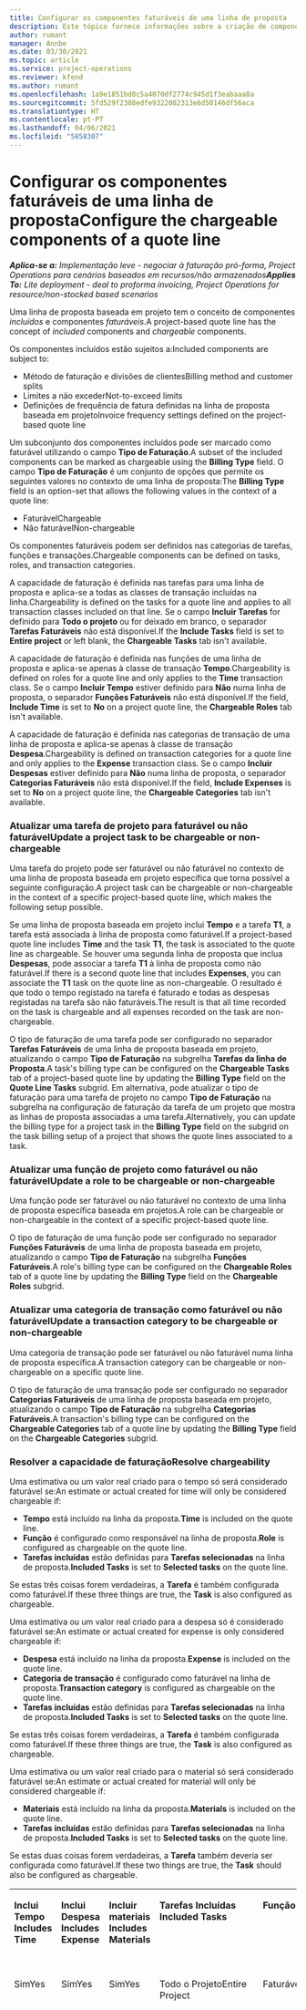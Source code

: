 ```yaml
---
title: Configurar os componentes faturáveis de uma linha de proposta
description: Este tópico fornece informações sobre a criação de componentes faturáveis e não faturáveis numa linha de proposta baseada em projetos.
author: rumant
manager: Annbe
ms.date: 03/30/2021
ms.topic: article
ms.service: project-operations
ms.reviewer: kfend
ms.author: rumant
ms.openlocfilehash: 1a9e1851bd8c5a4070df2774c945d1f3eabaaa8a
ms.sourcegitcommit: 5fd529f2308edfe9322082313e6d50146df56aca
ms.translationtype: HT
ms.contentlocale: pt-PT
ms.lasthandoff: 04/06/2021
ms.locfileid: "5858307"
---
```

# <a name="configure-the-chargeable-components-of-a-quote-line"></a><span data-ttu-id="0d291-103">Configurar os componentes faturáveis de uma linha de proposta</span><span class="sxs-lookup"><span data-stu-id="0d291-103">Configure the chargeable components of a quote line</span></span> 

<span data-ttu-id="0d291-104">_**Aplica-se a:** Implementação leve - negociar à faturação pró-forma, Project Operations para cenários baseados em recursos/não armazenados_</span><span class="sxs-lookup"><span data-stu-id="0d291-104">_**Applies To:** Lite deployment - deal to proforma invoicing, Project Operations for resource/non-stocked based scenarios_</span></span>

<span data-ttu-id="0d291-105">Uma linha de proposta baseada em projeto tem o conceito de componentes *incluídos* e componentes *faturáveis*.</span><span class="sxs-lookup"><span data-stu-id="0d291-105">A project-based quote line has the concept of *included* components and *chargeable* components.</span></span>

<span data-ttu-id="0d291-106">Os componentes incluídos estão sujeitos a:</span><span class="sxs-lookup"><span data-stu-id="0d291-106">Included components are subject to:</span></span>

  - <span data-ttu-id="0d291-107">Método de faturação e divisões de clientes</span><span class="sxs-lookup"><span data-stu-id="0d291-107">Billing method and customer splits</span></span>
  - <span data-ttu-id="0d291-108">Limites a não exceder</span><span class="sxs-lookup"><span data-stu-id="0d291-108">Not-to-exceed limits</span></span> 
  - <span data-ttu-id="0d291-109">Definições de frequência de fatura definidas na linha de proposta baseada em projeto</span><span class="sxs-lookup"><span data-stu-id="0d291-109">Invoice frequency settings defined on the project-based quote line</span></span>

<span data-ttu-id="0d291-110">Um subconjunto dos componentes incluídos pode ser marcado como faturável utilizando o campo **Tipo de Faturação**.</span><span class="sxs-lookup"><span data-stu-id="0d291-110">A subset of the included components can be marked as chargeable using the **Billing Type** field.</span></span> <span data-ttu-id="0d291-111">O campo **Tipo de Faturação** é um conjunto de opções que permite os seguintes valores no contexto de uma linha de proposta:</span><span class="sxs-lookup"><span data-stu-id="0d291-111">The **Billing Type** field is an option-set that allows the following values in the context of a quote line:</span></span>

  - <span data-ttu-id="0d291-112">Faturável</span><span class="sxs-lookup"><span data-stu-id="0d291-112">Chargeable</span></span>
  - <span data-ttu-id="0d291-113">Não faturável</span><span class="sxs-lookup"><span data-stu-id="0d291-113">Non-chargeable</span></span>

<span data-ttu-id="0d291-114">Os componentes faturáveis podem ser definidos nas categorias de tarefas, funções e transações.</span><span class="sxs-lookup"><span data-stu-id="0d291-114">Chargeable components can be defined on tasks, roles, and transaction categories.</span></span>

<span data-ttu-id="0d291-115">A capacidade de faturação é definida nas tarefas para uma linha de proposta e aplica-se a todas as classes de transação incluídas na linha.</span><span class="sxs-lookup"><span data-stu-id="0d291-115">Chargeability is defined on the tasks for a quote line and applies to all transaction classes included on that line.</span></span> <span data-ttu-id="0d291-116">Se o campo **Incluir Tarefas** for definido para **Todo o projeto** ou for deixado em branco, o separador **Tarefas Faturáveis** não está disponível.</span><span class="sxs-lookup"><span data-stu-id="0d291-116">If the **Include Tasks** field is set to **Entire project** or left blank, the **Chargeable Tasks** tab isn't available.</span></span>

<span data-ttu-id="0d291-117">A capacidade de faturação é definida nas funções de uma linha de proposta e aplica-se apenas à classe de transação **Tempo**.</span><span class="sxs-lookup"><span data-stu-id="0d291-117">Chargeability is defined on roles for a quote line and only applies to the **Time** transaction class.</span></span> <span data-ttu-id="0d291-118">Se o campo **Incluir Tempo** estiver definido para **Não** numa linha de proposta, o separador **Funções Faturáveis** não está disponível.</span><span class="sxs-lookup"><span data-stu-id="0d291-118">If the field, **Include Time** is set to **No** on a project quote line, the **Chargeable Roles** tab isn't available.</span></span>

<span data-ttu-id="0d291-119">A capacidade de faturação é definida nas categorias de transação de uma linha de proposta e aplica-se apenas à classe de transação **Despesa**.</span><span class="sxs-lookup"><span data-stu-id="0d291-119">Chargeability is defined on transaction categories for a  quote line and only applies to the **Expense** transaction class.</span></span> <span data-ttu-id="0d291-120">Se o campo **Incluir Despesas** estiver definido para **Não** numa linha de proposta, o separador **Categorias Faturáveis** não está disponível.</span><span class="sxs-lookup"><span data-stu-id="0d291-120">If the field, **Include Expenses** is set to **No** on a project quote line, the **Chargeable Categories** tab isn't available.</span></span>

### <a name="update-a-project-task-to-be-chargeable-or-non-chargeable"></a><span data-ttu-id="0d291-121">Atualizar uma tarefa de projeto para faturável ou não faturável</span><span class="sxs-lookup"><span data-stu-id="0d291-121">Update a project task to be chargeable or non-chargeable</span></span>

<span data-ttu-id="0d291-122">Uma tarefa do projeto pode ser faturável ou não faturável no contexto de uma linha de proposta baseada em projeto específica que torna possível a seguinte configuração.</span><span class="sxs-lookup"><span data-stu-id="0d291-122">A project task can be chargeable or non-chargeable in the context of a specific project-based quote line, which makes the following setup possible.</span></span>

<span data-ttu-id="0d291-123">Se uma linha de proposta baseada em projeto inclui **Tempo** e a tarefa **T1**, a tarefa está associada à linha de proposta como faturável.</span><span class="sxs-lookup"><span data-stu-id="0d291-123">If a project-based quote line includes **Time** and the task **T1**, the task is associated to the quote line as chargeable.</span></span> <span data-ttu-id="0d291-124">Se houver uma segunda linha de proposta que inclua **Despesas**, pode associar a tarefa **T1** à linha de proposta como não faturável.</span><span class="sxs-lookup"><span data-stu-id="0d291-124">If there is a second quote line that includes **Expenses**, you can associate the **T1** task on the quote line as non-chargeable.</span></span> <span data-ttu-id="0d291-125">O resultado é que todo o tempo registado na tarefa é faturado e todas as despesas registadas na tarefa são não faturáveis.</span><span class="sxs-lookup"><span data-stu-id="0d291-125">The result is that all time recorded on the task is chargeable and all expenses recorded on the task are non-chargeable.</span></span>

<span data-ttu-id="0d291-126">O tipo de faturação de uma tarefa pode ser configurado no separador **Tarefas Faturáveis** de uma linha de proposta baseada em projeto, atualizando o campo **Tipo de Faturação** na subgrelha **Tarefas da linha de Proposta**.</span><span class="sxs-lookup"><span data-stu-id="0d291-126">A task's billing type can be configured on the **Chargeable Tasks** tab of a project-based quote line by updating the **Billing Type** field on the **Quote Line Tasks** subgrid.</span></span> <span data-ttu-id="0d291-127">Em alternativa, pode atualizar o tipo de faturação para uma tarefa de projeto no campo **Tipo de Faturação** na subgrelha na configuração de faturação da tarefa de um projeto que mostra as linhas de proposta associadas a uma tarefa.</span><span class="sxs-lookup"><span data-stu-id="0d291-127">Alternatively, you can update the billing type for a project task in the **Billing Type** field on the subgrid on the task billing setup of a project that shows the quote lines associated to a task.</span></span>

### <a name="update-a-role-to-be-chargeable-or-non-chargeable"></a><span data-ttu-id="0d291-128">Atualizar uma função de projeto como faturável ou não faturável</span><span class="sxs-lookup"><span data-stu-id="0d291-128">Update a role to be chargeable or non-chargeable</span></span>

<span data-ttu-id="0d291-129">Uma função pode ser faturável ou não faturável no contexto de uma linha de proposta específica baseada em projetos.</span><span class="sxs-lookup"><span data-stu-id="0d291-129">A role can be chargeable or non-chargeable in the context of a specific project-based quote line.</span></span>

<span data-ttu-id="0d291-130">O tipo de faturação de uma função pode ser configurado no separador **Funções Faturáveis** de uma linha de proposta baseada em projeto, atualizando o campo **Tipo de Faturação** na subgrelha **Funções Faturáveis**.</span><span class="sxs-lookup"><span data-stu-id="0d291-130">A role's billing type can be configured on the **Chargeable Roles** tab of a quote line by updating the **Billing Type** field on the **Chargeable Roles** subgrid.</span></span>

### <a name="update-a-transaction-category-to-be-chargeable-or-non-chargeable"></a><span data-ttu-id="0d291-131">Atualizar uma categoria de transação como faturável ou não faturável</span><span class="sxs-lookup"><span data-stu-id="0d291-131">Update a transaction category to be chargeable or non-chargeable</span></span>

<span data-ttu-id="0d291-132">Uma categoria de transação pode ser faturável ou não faturável numa linha de proposta específica.</span><span class="sxs-lookup"><span data-stu-id="0d291-132">A transaction category can be chargeable or non-chargeable on a specific quote line.</span></span>

<span data-ttu-id="0d291-133">O tipo de faturação de uma transação pode ser configurado no separador **Categorias Faturáveis** de uma linha de proposta baseada em projeto, atualizando o campo **Tipo de Faturação** na subgrelha **Categorias Faturáveis**.</span><span class="sxs-lookup"><span data-stu-id="0d291-133">A transaction's billing type can be configured on the **Chargeable Categories** tab of a quote line by updating the **Billing Type** field on the **Chargeable Categories** subgrid.</span></span>

### <a name="resolve-chargeability"></a><span data-ttu-id="0d291-134">Resolver a capacidade de faturação</span><span class="sxs-lookup"><span data-stu-id="0d291-134">Resolve chargeability</span></span>
<span data-ttu-id="0d291-135">Uma estimativa ou um valor real criado para o tempo só será considerado faturável se:</span><span class="sxs-lookup"><span data-stu-id="0d291-135">An estimate or actual created for time will only be considered chargeable if:</span></span>

   - <span data-ttu-id="0d291-136">**Tempo** está incluído na linha da proposta.</span><span class="sxs-lookup"><span data-stu-id="0d291-136">**Time** is included on the quote line.</span></span>
   - <span data-ttu-id="0d291-137">**Função** é configurado como responsável na linha de proposta.</span><span class="sxs-lookup"><span data-stu-id="0d291-137">**Role** is configured as chargeable on the quote line.</span></span>
   - <span data-ttu-id="0d291-138">**Tarefas incluídas** estão definidas para **Tarefas selecionadas** na linha de proposta.</span><span class="sxs-lookup"><span data-stu-id="0d291-138">**Included Tasks** is set to **Selected tasks** on the quote line.</span></span> 

<span data-ttu-id="0d291-139">Se estas três coisas forem verdadeiras, a **Tarefa** é também configurada como faturável.</span><span class="sxs-lookup"><span data-stu-id="0d291-139">If these three things are true, the **Task** is also configured as chargeable.</span></span> 

<span data-ttu-id="0d291-140">Uma estimativa ou um valor real criado para a despesa só é considerado faturável se:</span><span class="sxs-lookup"><span data-stu-id="0d291-140">An estimate or actual created for expense is only considered chargeable if:</span></span> 

   - <span data-ttu-id="0d291-141">**Despesa** está incluído na linha da proposta.</span><span class="sxs-lookup"><span data-stu-id="0d291-141">**Expense** is included on the quote line.</span></span>
   - <span data-ttu-id="0d291-142">**Categoria de transação** é configurado como faturável na linha de proposta.</span><span class="sxs-lookup"><span data-stu-id="0d291-142">**Transaction category** is configured as chargeable on the quote line.</span></span>
   - <span data-ttu-id="0d291-143">**Tarefas incluídas** estão definidas para **Tarefas selecionadas** na linha de proposta.</span><span class="sxs-lookup"><span data-stu-id="0d291-143">**Included Tasks** is set to **Selected tasks** on the quote line.</span></span>

<span data-ttu-id="0d291-144">Se estas três coisas forem verdadeiras, a **Tarefa** é também configurada como faturável.</span><span class="sxs-lookup"><span data-stu-id="0d291-144">If these three things are true, the **Task** is also configured as chargeable.</span></span> 

<span data-ttu-id="0d291-145">Uma estimativa ou um valor real criado para o material só será considerado faturável se:</span><span class="sxs-lookup"><span data-stu-id="0d291-145">An estimate or actual created for material will only be considered chargeable if:</span></span>

   - <span data-ttu-id="0d291-146">**Materiais** está incluído na linha da proposta.</span><span class="sxs-lookup"><span data-stu-id="0d291-146">**Materials** is included on the quote line.</span></span>
   - <span data-ttu-id="0d291-147">**Tarefas incluídas** estão definidas para **Tarefas selecionadas** na linha de proposta.</span><span class="sxs-lookup"><span data-stu-id="0d291-147">**Included Tasks** is set to **Selected tasks** on the quote line.</span></span>

<span data-ttu-id="0d291-148">Se estas duas coisas forem verdadeiras, a **Tarefa** também deveria ser configurada como faturável.</span><span class="sxs-lookup"><span data-stu-id="0d291-148">If these two things are true, the **Task** should also be configured as chargeable.</span></span> 


<table border="0" cellspacing="0" cellpadding="0">
    <tbody>
        <tr>
            <td width="70" valign="top">
                <p><span data-ttu-id="0d291-149">
                    <strong>Inclui Tempo</strong>
                </span><span class="sxs-lookup"><span data-stu-id="0d291-149">
                    <strong>Includes Time</strong>
                </span></span></p>
            </td>
            <td width="78" valign="top">
                <p><span data-ttu-id="0d291-150">
                    <strong>Inclui Despesa</strong>
                    <strong></strong>
                </span><span class="sxs-lookup"><span data-stu-id="0d291-150">
                    <strong>Includes Expense</strong>
                    <strong></strong>
                </span></span></p>
            </td>
            <td width="63" valign="top">
                <p><span data-ttu-id="0d291-151">
                    <strong>Incluir materiais</strong>
                    <strong></strong>
                </span><span class="sxs-lookup"><span data-stu-id="0d291-151">
                    <strong>Includes Materials</strong>
                    <strong></strong>
                </span></span></p>
            </td>
            <td width="75" valign="top">
                <p><span data-ttu-id="0d291-152">
                    <strong>Tarefas Incluídas</strong>
                    <strong></strong>
                </span><span class="sxs-lookup"><span data-stu-id="0d291-152">
                    <strong>Included Tasks</strong>
                    <strong></strong>
                </span></span></p>
            </td>
            <td width="65" valign="top">
                <p><span data-ttu-id="0d291-153">
                    <strong>Função</strong>
                    <strong></strong>
                </span><span class="sxs-lookup"><span data-stu-id="0d291-153">
                    <strong>Role</strong>
                    <strong></strong>
                </span></span></p>
            </td>
            <td width="70" valign="top">
                <p><span data-ttu-id="0d291-154">
                    <strong>Categoria</strong>
                    <strong></strong>
                </span><span class="sxs-lookup"><span data-stu-id="0d291-154">
                    <strong>Category</strong>
                    <strong></strong>
                </span></span></p>
            </td>
            <td width="65" valign="top">
                <p><span data-ttu-id="0d291-155">
                    <strong>Tarefa</strong>
                    <strong></strong>
                </span><span class="sxs-lookup"><span data-stu-id="0d291-155">
                    <strong>Task</strong>
                    <strong></strong>
                </span></span></p>
            </td>
            <td width="350" valign="top">
                <p><span data-ttu-id="0d291-156">
                    <strong>Impacto da possível faturação</strong>
                </span><span class="sxs-lookup"><span data-stu-id="0d291-156">
                    <strong>Chargeability impact</strong>
                </span></span></p>
            </td>
        </tr>
        <tr>
            <td width="70" valign="top">
                <p>
<span data-ttu-id="0d291-157">Sim</span><span class="sxs-lookup"><span data-stu-id="0d291-157">Yes</span></span> </p>
            </td>
            <td width="78" valign="top">
                <p>
<span data-ttu-id="0d291-158">Sim</span><span class="sxs-lookup"><span data-stu-id="0d291-158">Yes</span></span> </p>
            </td>
            <td width="63" valign="top">
                <p>
<span data-ttu-id="0d291-159">Sim</span><span class="sxs-lookup"><span data-stu-id="0d291-159">Yes</span></span> </p>
            </td>
            <td width="75" valign="top">
                <p>
<span data-ttu-id="0d291-160">Todo o Projeto</span><span class="sxs-lookup"><span data-stu-id="0d291-160">Entire Project</span></span> </p>
            </td>
            <td width="65" valign="top">
                <p>
<span data-ttu-id="0d291-161">Faturável</span><span class="sxs-lookup"><span data-stu-id="0d291-161">Chargeable</span></span> </p>
            </td>
            <td width="70" valign="top">
                <p>
<span data-ttu-id="0d291-162">Faturável</span><span class="sxs-lookup"><span data-stu-id="0d291-162">Chargeable</span></span> </p>
            </td>
            <td width="65" valign="top">
                <p>
<span data-ttu-id="0d291-163">Não pode ser definido</span><span class="sxs-lookup"><span data-stu-id="0d291-163">Cannot be set</span></span> </p>
            </td>
            <td width="350" valign="top">
                <p>
<span data-ttu-id="0d291-164">Faturação num valor real de tempo: Faturável</span><span class="sxs-lookup"><span data-stu-id="0d291-164">Billing on a time actual: Chargeable</span></span> </p>
                <p>
<span data-ttu-id="0d291-165">Tipo de faturação em valor real de despesas: Faturável</span><span class="sxs-lookup"><span data-stu-id="0d291-165">Billing type on expense actual: Chargeable</span></span> </p>
                <p>
<span data-ttu-id="0d291-166">Tipo de faturação em valor real de material: Faturável</span><span class="sxs-lookup"><span data-stu-id="0d291-166">Billing type on material actual: Chargeable</span></span> </p>
            </td>
        </tr>
        <tr>
            <td width="70" valign="top">
                <p>
<span data-ttu-id="0d291-167">Sim</span><span class="sxs-lookup"><span data-stu-id="0d291-167">Yes</span></span> </p>
            </td>
            <td width="78" valign="top">
                <p>
<span data-ttu-id="0d291-168">Sim</span><span class="sxs-lookup"><span data-stu-id="0d291-168">Yes</span></span> </p>
            </td>
            <td width="63" valign="top">
                <p>
<span data-ttu-id="0d291-169">Sim</span><span class="sxs-lookup"><span data-stu-id="0d291-169">Yes</span></span> </p>
            </td>
            <td width="75" valign="top">
                <p>
<span data-ttu-id="0d291-170">Apenas tarefas selecionadas</span><span class="sxs-lookup"><span data-stu-id="0d291-170">Selected tasks only</span></span> </p>
            </td>
            <td width="65" valign="top">
                <p>
<span data-ttu-id="0d291-171">Faturável</span><span class="sxs-lookup"><span data-stu-id="0d291-171">Chargeable</span></span> </p>
            </td>
            <td width="70" valign="top">
                <p>
<span data-ttu-id="0d291-172">Faturável</span><span class="sxs-lookup"><span data-stu-id="0d291-172">Chargeable</span></span> </p>
            </td>
            <td width="65" valign="top">
                <p>
<span data-ttu-id="0d291-173">Faturável</span><span class="sxs-lookup"><span data-stu-id="0d291-173">Chargeable</span></span> </p>
            </td>
            <td width="350" valign="top">
                <p>
<span data-ttu-id="0d291-174">Faturação num valor real de tempo: Faturável</span><span class="sxs-lookup"><span data-stu-id="0d291-174">Billing on a time actual: Chargeable</span></span> </p>
                <p>
<span data-ttu-id="0d291-175">Tipo de faturação em valor real de despesas: Faturável</span><span class="sxs-lookup"><span data-stu-id="0d291-175">Billing type on expense actual: Chargeable</span></span> </p>
                <p>
<span data-ttu-id="0d291-176">Tipo de faturação em valor real de material: Faturável</span><span class="sxs-lookup"><span data-stu-id="0d291-176">Billing type on material actual: Chargeable</span></span> </p>
            </td>
        </tr>
        <tr>
            <td width="70" valign="top">
                <p>
<span data-ttu-id="0d291-177">Sim</span><span class="sxs-lookup"><span data-stu-id="0d291-177">Yes</span></span> </p>
            </td>
            <td width="78" valign="top">
                <p>
<span data-ttu-id="0d291-178">Sim</span><span class="sxs-lookup"><span data-stu-id="0d291-178">Yes</span></span> </p>
            </td>
            <td width="63" valign="top">
                <p>
<span data-ttu-id="0d291-179">Sim</span><span class="sxs-lookup"><span data-stu-id="0d291-179">Yes</span></span> </p>
            </td>
            <td width="75" valign="top">
                <p>
<span data-ttu-id="0d291-180">Apenas tarefas selecionadas</span><span class="sxs-lookup"><span data-stu-id="0d291-180">Selected tasks only</span></span> </p>
            </td>
            <td width="65" valign="top">
                <p><span data-ttu-id="0d291-181">
                    <strong>Não faturável</strong>
                </span><span class="sxs-lookup"><span data-stu-id="0d291-181">
                    <strong>Non - Chargeable</strong>
                </span></span></p>
            </td>
            <td width="70" valign="top">
                <p>
<span data-ttu-id="0d291-182">Faturável</span><span class="sxs-lookup"><span data-stu-id="0d291-182">Chargeable</span></span> </p>
            </td>
            <td width="65" valign="top">
                <p>
<span data-ttu-id="0d291-183">Faturável</span><span class="sxs-lookup"><span data-stu-id="0d291-183">Chargeable</span></span> </p>
            </td>
            <td width="350" valign="top">
                <p>
<span data-ttu-id="0d291-184">Faturação num valor real de tempo: <strong>Não faturável</strong>
                </span><span class="sxs-lookup"><span data-stu-id="0d291-184">Billing on a time actual: <strong>Non-Chargeable</strong>
                </span></span></p>
                <p>
<span data-ttu-id="0d291-185">Tipo de faturação em valor real de despesas: Faturável</span><span class="sxs-lookup"><span data-stu-id="0d291-185">Billing type on expense actual: Chargeable</span></span> </p>
                <p>
<span data-ttu-id="0d291-186">Tipo de faturação em valor real de material: Faturável</span><span class="sxs-lookup"><span data-stu-id="0d291-186">Billing type on material actual: Chargeable</span></span> </p>
            </td>
        </tr>
        <tr>
            <td width="70" valign="top">
                <p>
<span data-ttu-id="0d291-187">Sim</span><span class="sxs-lookup"><span data-stu-id="0d291-187">Yes</span></span> </p>
            </td>
            <td width="78" valign="top">
                <p>
<span data-ttu-id="0d291-188">Sim</span><span class="sxs-lookup"><span data-stu-id="0d291-188">Yes</span></span> </p>
            </td>
            <td width="63" valign="top">
                <p>
<span data-ttu-id="0d291-189">Sim</span><span class="sxs-lookup"><span data-stu-id="0d291-189">Yes</span></span> </p>
            </td>
            <td width="75" valign="top">
                <p>
<span data-ttu-id="0d291-190">Apenas tarefas selecionadas</span><span class="sxs-lookup"><span data-stu-id="0d291-190">Selected tasks only</span></span> </p>
            </td>
            <td width="65" valign="top">
                <p>
<span data-ttu-id="0d291-191">Faturável</span><span class="sxs-lookup"><span data-stu-id="0d291-191">Chargeable</span></span> </p>
            </td>
            <td width="70" valign="top">
                <p>
<span data-ttu-id="0d291-192">Faturável</span><span class="sxs-lookup"><span data-stu-id="0d291-192">Chargeable</span></span> </p>
            </td>
            <td width="65" valign="top">
                <p><span data-ttu-id="0d291-193">
                    <strong>Não faturável</strong>
                </span><span class="sxs-lookup"><span data-stu-id="0d291-193">
                    <strong>Non-Chargeable</strong>
                </span></span></p>
            </td>
            <td width="350" valign="top">
                <p>
<span data-ttu-id="0d291-194">Faturação num valor real de tempo: <strong>Não faturável</strong>
                </span><span class="sxs-lookup"><span data-stu-id="0d291-194">Billing on a time actual: <strong>Non-Chargeable</strong>
                </span></span></p>
                <p>
<span data-ttu-id="0d291-195">Tipo de faturação em valor real de despesas: <strong>Não faturável</strong>
                </span><span class="sxs-lookup"><span data-stu-id="0d291-195">Billing type on expense actual: <strong>Non-Chargeable</strong>
                </span></span></p>
                <p>
<span data-ttu-id="0d291-196">Tipo de faturação em valor real de material: <strong>Não faturável</strong>
                </span><span class="sxs-lookup"><span data-stu-id="0d291-196">Billing type on material actual: <strong>Non-Chargeable</strong>
                </span></span></p>
            </td>
        </tr>
        <tr>
            <td width="70" valign="top">
                <p>
<span data-ttu-id="0d291-197">Sim</span><span class="sxs-lookup"><span data-stu-id="0d291-197">Yes</span></span> </p>
            </td>
            <td width="78" valign="top">
                <p>
<span data-ttu-id="0d291-198">Sim</span><span class="sxs-lookup"><span data-stu-id="0d291-198">Yes</span></span> </p>
            </td>
            <td width="63" valign="top">
                <p>
<span data-ttu-id="0d291-199">Sim</span><span class="sxs-lookup"><span data-stu-id="0d291-199">Yes</span></span> </p>
            </td>
            <td width="75" valign="top">
                <p>
<span data-ttu-id="0d291-200">Apenas tarefas selecionadas</span><span class="sxs-lookup"><span data-stu-id="0d291-200">Selected tasks only</span></span> </p>
            </td>
            <td width="65" valign="top">
                <p><span data-ttu-id="0d291-201">
                    <strong>Não faturável</strong>
                </span><span class="sxs-lookup"><span data-stu-id="0d291-201">
                    <strong>Non-Chargeable</strong>
                </span></span></p>
            </td>
            <td width="70" valign="top">
                <p>
<span data-ttu-id="0d291-202">Faturável</span><span class="sxs-lookup"><span data-stu-id="0d291-202">Chargeable</span></span> </p>
            </td>
            <td width="65" valign="top">
                <p><span data-ttu-id="0d291-203">
                    <strong>Não faturável</strong>
                </span><span class="sxs-lookup"><span data-stu-id="0d291-203">
                    <strong>Non- Chargeable</strong>
                </span></span></p>
            </td>
            <td width="350" valign="top">
                <p>
<span data-ttu-id="0d291-204">Faturação num valor real de tempo: <strong>Não faturável</strong>
                </span><span class="sxs-lookup"><span data-stu-id="0d291-204">Billing on a time actual: <strong>Non-Chargeable</strong>
                </span></span></p>
                <p>
<span data-ttu-id="0d291-205">Tipo de faturação em valor real de despesas: <strong>Não faturável</strong>
                </span><span class="sxs-lookup"><span data-stu-id="0d291-205">Billing type on expense actual: <strong>Non-Chargeable</strong>
                </span></span></p>
                <p>
<span data-ttu-id="0d291-206">Tipo de faturação em valor real de material: <strong> Não faturável</strong>
                </span><span class="sxs-lookup"><span data-stu-id="0d291-206">Billing type on material actual: <strong> Non-Chargeable</strong>
                </span></span></p>
            </td>
        </tr>
        <tr>
            <td width="70" valign="top">
                <p>
<span data-ttu-id="0d291-207">Sim</span><span class="sxs-lookup"><span data-stu-id="0d291-207">Yes</span></span> </p>
            </td>
            <td width="78" valign="top">
                <p>
<span data-ttu-id="0d291-208">Sim</span><span class="sxs-lookup"><span data-stu-id="0d291-208">Yes</span></span> </p>
            </td>
            <td width="63" valign="top">
                <p>
<span data-ttu-id="0d291-209">Sim</span><span class="sxs-lookup"><span data-stu-id="0d291-209">Yes</span></span> </p>
            </td>
            <td width="75" valign="top">
                <p>
<span data-ttu-id="0d291-210">Apenas tarefas selecionadas</span><span class="sxs-lookup"><span data-stu-id="0d291-210">Selected tasks only</span></span> </p>
            </td>
            <td width="65" valign="top">
                <p><span data-ttu-id="0d291-211">
                    <strong>Não faturável</strong>
                </span><span class="sxs-lookup"><span data-stu-id="0d291-211">
                    <strong>Non-Chargeable</strong>
                </span></span></p>
            </td>
            <td width="70" valign="top">
                <p><span data-ttu-id="0d291-212">
                    <strong>Não faturável</strong>
                </span><span class="sxs-lookup"><span data-stu-id="0d291-212">
                    <strong>Non-Chargeable</strong>
                </span></span></p>
            </td>
            <td width="65" valign="top">
                <p>
<span data-ttu-id="0d291-213">Faturável</span><span class="sxs-lookup"><span data-stu-id="0d291-213">Chargeable</span></span> </p>
            </td>
            <td width="350" valign="top">
                <p>
<span data-ttu-id="0d291-214">Faturação num valor real de tempo: <strong>Não faturável</strong>
                </span><span class="sxs-lookup"><span data-stu-id="0d291-214">Billing on a time actual: <strong>Non-Chargeable</strong>
                </span></span></p>
                <p>
<span data-ttu-id="0d291-215">Tipo de faturação em valor real de despesas: <strong> Não faturável</strong>
                </span><span class="sxs-lookup"><span data-stu-id="0d291-215">Billing type on expense actual: <strong> Non-Chargeable</strong>
                </span></span></p>
                <p>
<span data-ttu-id="0d291-216">Tipo de faturação em valor real de material: Faturável</span><span class="sxs-lookup"><span data-stu-id="0d291-216">Billing type on material actual: Chargeable</span></span> </p>
            </td>
        </tr>
        <tr>
            <td width="70" valign="top">
                <p><span data-ttu-id="0d291-217">
                    <strong>No</strong>
                </span><span class="sxs-lookup"><span data-stu-id="0d291-217">
                    <strong>No</strong>
                </span></span></p>
            </td>
            <td width="78" valign="top">
                <p>
<span data-ttu-id="0d291-218">Sim</span><span class="sxs-lookup"><span data-stu-id="0d291-218">Yes</span></span> </p>
            </td>
            <td width="63" valign="top">
                <p>
<span data-ttu-id="0d291-219">Sim</span><span class="sxs-lookup"><span data-stu-id="0d291-219">Yes</span></span> </p>
            </td>
            <td width="75" valign="top">
                <p>
<span data-ttu-id="0d291-220">Todo o Projeto</span><span class="sxs-lookup"><span data-stu-id="0d291-220">Entire Project</span></span> </p>
            </td>
            <td width="65" valign="top">
                <p>
<span data-ttu-id="0d291-221">Não pode ser definido</span><span class="sxs-lookup"><span data-stu-id="0d291-221">Cannot be set</span></span> </p>
            </td>
            <td width="70" valign="top">
                <p><span data-ttu-id="0d291-222">
                    <strong>Faturável</strong>
                </span><span class="sxs-lookup"><span data-stu-id="0d291-222">
                    <strong>Chargeable</strong>
                </span></span></p>
            </td>
            <td width="65" valign="top">
                <p>
<span data-ttu-id="0d291-223">Não pode ser definido</span><span class="sxs-lookup"><span data-stu-id="0d291-223">Cannot be set</span></span> </p>
            </td>
            <td width="350" valign="top">
                <p>
<span data-ttu-id="0d291-224">Faturação num valor real de tempo: <strong>Não disponível</strong>
                </span><span class="sxs-lookup"><span data-stu-id="0d291-224">Billing on a time actual: <strong>Not available</strong>
                </span></span></p>
                <p>
<span data-ttu-id="0d291-225">Tipo de faturação em valor real de despesas: Faturável</span><span class="sxs-lookup"><span data-stu-id="0d291-225">Billing type on expense actual: Chargeable</span></span> </p>
                <p>
<span data-ttu-id="0d291-226">Tipo de faturação em valor real de material: Faturável</span><span class="sxs-lookup"><span data-stu-id="0d291-226">Billing type on material actual: Chargeable</span></span> </p>
            </td>
        </tr>
        <tr>
            <td width="70" valign="top">
                <p><span data-ttu-id="0d291-227">
                    <strong>No</strong>
                </span><span class="sxs-lookup"><span data-stu-id="0d291-227">
                    <strong>No</strong>
                </span></span></p>
            </td>
            <td width="78" valign="top">
                <p>
<span data-ttu-id="0d291-228">Sim</span><span class="sxs-lookup"><span data-stu-id="0d291-228">Yes</span></span> </p>
            </td>
            <td width="63" valign="top">
                <p>
<span data-ttu-id="0d291-229">Sim</span><span class="sxs-lookup"><span data-stu-id="0d291-229">Yes</span></span> </p>
            </td>
            <td width="75" valign="top">
                <p>
<span data-ttu-id="0d291-230">Todo o Projeto</span><span class="sxs-lookup"><span data-stu-id="0d291-230">Entire Project</span></span> </p>
            </td>
            <td width="65" valign="top">
                <p>
<span data-ttu-id="0d291-231">Não pode ser definido</span><span class="sxs-lookup"><span data-stu-id="0d291-231">Cannot be set</span></span> </p>
            </td>
            <td width="70" valign="top">
                <p><span data-ttu-id="0d291-232">
                    <strong>Não faturável</strong>
                </span><span class="sxs-lookup"><span data-stu-id="0d291-232">
                    <strong>Non-Chargeable</strong>
                </span></span></p>
            </td>
            <td width="65" valign="top">
                <p>
<span data-ttu-id="0d291-233">Não pode ser definido</span><span class="sxs-lookup"><span data-stu-id="0d291-233">Cannot be set</span></span> </p>
            </td>
            <td width="350" valign="top">
                <p>
<span data-ttu-id="0d291-234">Faturação num valor real de tempo: <strong>Não disponível</strong>
                </span><span class="sxs-lookup"><span data-stu-id="0d291-234">Billing on a time actual: <strong>Not available</strong>
                </span></span></p>
                <p>
<span data-ttu-id="0d291-235">Tipo de faturação em valor real de despesas: <strong> Não faturável</strong>
                </span><span class="sxs-lookup"><span data-stu-id="0d291-235">Billing type on expense actual: <strong> Non-chargeable</strong>
                </span></span></p>
                <p>
<span data-ttu-id="0d291-236">Tipo de faturação em valor real de material: Faturável</span><span class="sxs-lookup"><span data-stu-id="0d291-236">Billing type on material actual: Chargeable</span></span> </p>
            </td>
        </tr>
        <tr>
            <td width="70" valign="top">
                <p>
<span data-ttu-id="0d291-237">Sim</span><span class="sxs-lookup"><span data-stu-id="0d291-237">Yes</span></span> </p>
            </td>
            <td width="78" valign="top">
                <p><span data-ttu-id="0d291-238">
                    <strong>No</strong>
                </span><span class="sxs-lookup"><span data-stu-id="0d291-238">
                    <strong>No</strong>
                </span></span></p>
            </td>
            <td width="63" valign="top">
                <p>
<span data-ttu-id="0d291-239">Sim</span><span class="sxs-lookup"><span data-stu-id="0d291-239">Yes</span></span> </p>
            </td>
            <td width="75" valign="top">
                <p>
<span data-ttu-id="0d291-240">Todo o Projeto</span><span class="sxs-lookup"><span data-stu-id="0d291-240">Entire Project</span></span> </p>
            </td>
            <td width="65" valign="top">
                <p>
<span data-ttu-id="0d291-241">Faturável</span><span class="sxs-lookup"><span data-stu-id="0d291-241">Chargeable</span></span> </p>
            </td>
            <td width="70" valign="top">
                <p>
<span data-ttu-id="0d291-242">Não pode ser definido</span><span class="sxs-lookup"><span data-stu-id="0d291-242">Cannot be set</span></span> </p>
            </td>
            <td width="65" valign="top">
                <p>
<span data-ttu-id="0d291-243">Não pode ser definido</span><span class="sxs-lookup"><span data-stu-id="0d291-243">Cannot be set</span></span> </p>
            </td>
            <td width="350" valign="top">
                <p>
<span data-ttu-id="0d291-244">Faturação num valor real de tempo: Faturável</span><span class="sxs-lookup"><span data-stu-id="0d291-244">Billing on a time actual: Chargeable</span></span> </p>
                <p>
<span data-ttu-id="0d291-245">Tipo de faturação em valor real de despesas:<strong> Não disponível</strong>
                </span><span class="sxs-lookup"><span data-stu-id="0d291-245">Billing type on expense actual:<strong> Not available</strong>
                </span></span></p>
                <p>
<span data-ttu-id="0d291-246">Tipo de faturação em valor real de material: Faturável</span><span class="sxs-lookup"><span data-stu-id="0d291-246">Billing type on material actual: Chargeable</span></span> </p>
            </td>
        </tr>
        <tr>
            <td width="70" valign="top">
                <p>
<span data-ttu-id="0d291-247">Sim</span><span class="sxs-lookup"><span data-stu-id="0d291-247">Yes</span></span> </p>
            </td>
            <td width="78" valign="top">
                <p><span data-ttu-id="0d291-248">
                    <strong>No</strong>
                </span><span class="sxs-lookup"><span data-stu-id="0d291-248">
                    <strong>No</strong>
                </span></span></p>
            </td>
            <td width="63" valign="top">
                <p>
<span data-ttu-id="0d291-249">Sim</span><span class="sxs-lookup"><span data-stu-id="0d291-249">Yes</span></span> </p>
            </td>
            <td width="75" valign="top">
                <p>
<span data-ttu-id="0d291-250">Todo o Projeto</span><span class="sxs-lookup"><span data-stu-id="0d291-250">Entire Project</span></span> </p>
            </td>
            <td width="65" valign="top">
                <p><span data-ttu-id="0d291-251">
                    <strong>Não faturável</strong>
                </span><span class="sxs-lookup"><span data-stu-id="0d291-251">
                    <strong>Non-Chargeable</strong>
                </span></span></p>
            </td>
            <td width="70" valign="top">
                <p>
<span data-ttu-id="0d291-252">Não pode ser definido</span><span class="sxs-lookup"><span data-stu-id="0d291-252">Cannot be set</span></span> </p>
            </td>
            <td width="65" valign="top">
                <p>
<span data-ttu-id="0d291-253">Não pode ser definido</span><span class="sxs-lookup"><span data-stu-id="0d291-253">Cannot be set</span></span> </p>
            </td>
            <td width="350" valign="top">
                <p>
<span data-ttu-id="0d291-254">Faturação num valor real de tempo: <strong>Não faturável </strong>
                </span><span class="sxs-lookup"><span data-stu-id="0d291-254">Billing on a time actual: <strong>Non-chargeable </strong>
                </span></span></p>
                <p>
<span data-ttu-id="0d291-255">Tipo de faturação em valor real de despesas:<strong> Não disponível</strong>
                </span><span class="sxs-lookup"><span data-stu-id="0d291-255">Billing type on expense actual:<strong> Not available</strong>
                </span></span></p>
                <p>
<span data-ttu-id="0d291-256">Tipo de faturação em valor real de material: Faturável</span><span class="sxs-lookup"><span data-stu-id="0d291-256">Billing type on material actual: Chargeable</span></span> </p>
            </td>
        </tr>
        <tr>
            <td width="70" valign="top">
                <p>
<span data-ttu-id="0d291-257">Sim</span><span class="sxs-lookup"><span data-stu-id="0d291-257">Yes</span></span> </p>
            </td>
            <td width="78" valign="top">
                <p>
<span data-ttu-id="0d291-258">Sim</span><span class="sxs-lookup"><span data-stu-id="0d291-258">Yes</span></span> </p>
            </td>
            <td width="63" valign="top">
                <p><span data-ttu-id="0d291-259">
                    <strong>No</strong>
                </span><span class="sxs-lookup"><span data-stu-id="0d291-259">
                    <strong>No</strong>
                </span></span></p>
            </td>
            <td width="75" valign="top">
                <p>
<span data-ttu-id="0d291-260">Todo o Projeto</span><span class="sxs-lookup"><span data-stu-id="0d291-260">Entire Project</span></span> </p>
            </td>
            <td width="65" valign="top">
                <p>
<span data-ttu-id="0d291-261">Faturável</span><span class="sxs-lookup"><span data-stu-id="0d291-261">Chargeable</span></span> </p>
            </td>
            <td width="70" valign="top">
                <p>
<span data-ttu-id="0d291-262">Faturável</span><span class="sxs-lookup"><span data-stu-id="0d291-262">Chargeable</span></span> </p>
            </td>
            <td width="65" valign="top">
                <p>
<span data-ttu-id="0d291-263">Não pode ser definido</span><span class="sxs-lookup"><span data-stu-id="0d291-263">Cannot be set</span></span> </p>
            </td>
            <td width="350" valign="top">
                <p>
<span data-ttu-id="0d291-264">Faturação num valor real de tempo: Faturável</span><span class="sxs-lookup"><span data-stu-id="0d291-264">Billing on a time actual: Chargeable</span></span> </p>
                <p>
<span data-ttu-id="0d291-265">Tipo de faturação em valor real de despesas: Faturável</span><span class="sxs-lookup"><span data-stu-id="0d291-265">Billing type on expense actual: Chargeable</span></span> </p>
                <p>
<span data-ttu-id="0d291-266">Tipo de faturação em valor real de material: <strong> Não disponível</strong>
                </span><span class="sxs-lookup"><span data-stu-id="0d291-266">Billing type on material actual: <strong> Not available</strong>
                </span></span></p>
            </td>
        </tr>
        <tr>
            <td width="70" valign="top">
                <p>
<span data-ttu-id="0d291-267">Sim</span><span class="sxs-lookup"><span data-stu-id="0d291-267">Yes</span></span> </p>
            </td>
            <td width="78" valign="top">
                <p>
<span data-ttu-id="0d291-268">Sim</span><span class="sxs-lookup"><span data-stu-id="0d291-268">Yes</span></span> </p>
            </td>
            <td width="63" valign="top">
                <p><span data-ttu-id="0d291-269">
                    <strong>No</strong>
                </span><span class="sxs-lookup"><span data-stu-id="0d291-269">
                    <strong>No</strong>
                </span></span></p>
            </td>
            <td width="75" valign="top">
                <p>
<span data-ttu-id="0d291-270">Todo o Projeto</span><span class="sxs-lookup"><span data-stu-id="0d291-270">Entire Project</span></span> </p>
            </td>
            <td width="65" valign="top">
                <p><span data-ttu-id="0d291-271">
                    <strong>Não faturável</strong>
                </span><span class="sxs-lookup"><span data-stu-id="0d291-271">
                    <strong>Non-Chargeable</strong>
                </span></span></p>
            </td>
            <td width="70" valign="top">
                <p><span data-ttu-id="0d291-272">
                    <strong>Não faturável</strong>
                </span><span class="sxs-lookup"><span data-stu-id="0d291-272">
                    <strong>Non-chargeable</strong>
                </span></span></p>
            </td>
            <td width="65" valign="top">
                <p>
<span data-ttu-id="0d291-273">Não pode ser definido</span><span class="sxs-lookup"><span data-stu-id="0d291-273">Cannot be set</span></span> </p>
            </td>
            <td width="350" valign="top">
                <p>
<span data-ttu-id="0d291-274">Faturação num valor real de tempo: <strong>Não faturável </strong>
                </span><span class="sxs-lookup"><span data-stu-id="0d291-274">Billing on a time actual: <strong>Non-chargeable </strong>
                </span></span></p>
                <p>
<span data-ttu-id="0d291-275">Tipo de faturação em valor real de despesas:<strong> Não faturável </strong>
                </span><span class="sxs-lookup"><span data-stu-id="0d291-275">Billing type on expense actual:<strong> Non-chargeable </strong>
                </span></span></p>
                <p>
<span data-ttu-id="0d291-276">Tipo de faturação em valor real de material:<strong> Não disponível</strong>
                </span><span class="sxs-lookup"><span data-stu-id="0d291-276">Billing type on material actual:<strong> Not available</strong>
                </span></span></p>
            </td>
        </tr>
    </tbody>
</table>



[!INCLUDE[footer-include](../../includes/footer-banner.md)]
